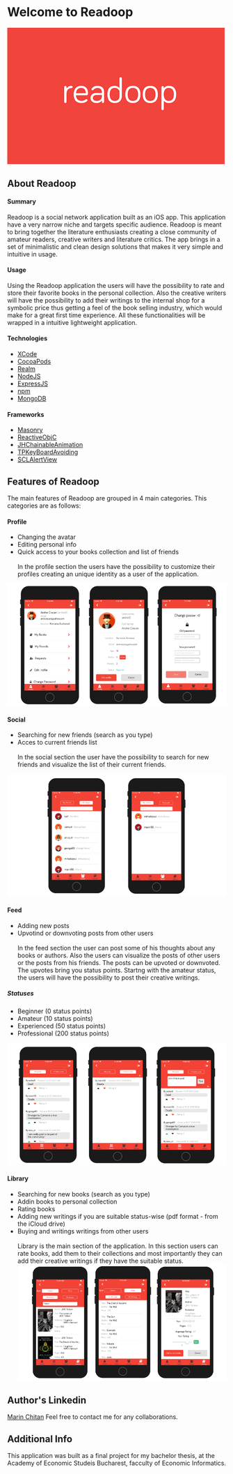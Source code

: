 # Welcome to Readoop
![Screen Shot](Resources/logo.png)
## About Readoop

#### Summary

Readoop is a social network application built as an iOS app. This application have a very narrow niche and targets specific audience. Readoop is meant to bring together the literature enthusiasts  creating a close community of amateur readers, creative writers and literature critics. The app brings in a set of minimalistic and clean design solutions that makes it very simple and intuitive in usage. 

#### Usage

Using the Readoop application the users will have the possibility to rate and store their favorite books in the personal collection. Also the creative writers will have the possibility to add their writings to the internal shop for a symbolic price thus getting a feel of the book selling industry, which would make for a great first time experience. All these functionalities will be wrapped in a intuitive lightweight application.

#### Technologies
* [XCode](https://developer.apple.com/xcode/)
* [CocoaPods](https://cocoapods.org/)
* [Realm](https://github.com/realm)
* [NodeJS](https://nodejs.org/en/)
* [ExpressJS](https://expressjs.com/)
* [npm](https://www.npmjs.com/)
* [MongoDB](https://www.mongodb.com/)

#### Frameworks
* [Masonry](https://github.com/SnapKit/Masonry)
* [ReactiveObjC](https://github.com/ReactiveCocoa/ReactiveObjC)
* [JHChainableAnimation](https://github.com/jhurray/JHChainableAnimations)
* [TPKeyBoardAvoiding](https://github.com/michaeltyson/TPKeyboardAvoiding)
* [SCLAlertView](https://github.com/vikmeup/SCLAlertView-Swift)


## Features of Readoop
The main features of Readoop are grouped in 4 main categories. This categories are as follows:


#### Profile 
* Changing the avatar
* Editing personal info
* Quick access to your books collection and list of friends <br/> <br/> In the profile section the users have the possibility to customize their profiles creating an unique identity
as a user of the application.

![Screen Shot](Resources/ProfileStrip.png)


#### Social
* Searching for new friends (search as you type)
* Acces to current friends list <br/> <br/> In the social section the user have the possibility to search for new friends and visualize the list of their current friends.

![Screen Shot](Resources/SocialStrip.png)


#### Feed
* Adding new posts
* Upvotind or downvoting posts from other users <br/> <br/> In the feed section the user can post some of his thoughts about any books or authors. Also the users can visualize the posts of other users or the posts
from his friends. The posts can be upvoted or downvoted. The upvotes bring you status points. 
Startng with the amateur status, the users will have the possibility to post their creative writings.

##### Statuses
* Beginner (0 status points)
* Amateur (10 status points)
* Experienced (50 status points)
* Professional (200 status points)

![Screen Shot](Resources/FeedStrip.png)


#### Library
* Searching for new books (search as you type)
* Addin books to personal collection
* Rating books
* Adding new writings if you are suitable status-wise (pdf format - from the iCloud drive)
* Buying and writings writings from other users <br/> <br/> Library is the main section of the application. In this section users can rate books, add them to their collections and most importantly they can 
add their creative writings if they have the suitable status.
![Screen Shot](Resources/LibraryStrip.png)



## Author's Linkedin 
[Marin Chitan](https://www.linkedin.com/in/chi%C5%A3an-marin-6061ab136/)
Feel free to contact me for any collaborations.

## Additional Info
This application was built as a final project for my bachelor thesis, at the Academy of Economic Studeis Bucharest,
facculty of Economic Informatics.
